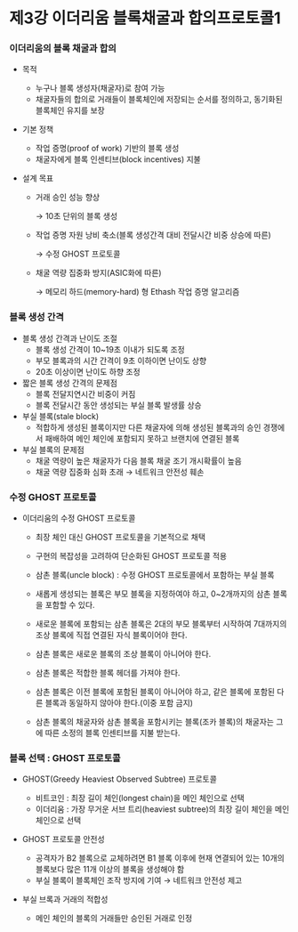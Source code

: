 # 제3강 이더리움 블록채굴과 합의프로토콜1

### 이더리움의 블록 채굴과 합의

- 목적
  - 누구나 블록 생성자(채굴자)로 참여 가능
  - 채굴자들의 합의로 거래들이 블록체인에 저장되는 순서를 정의하고, 동기화된 블록체인 유지를 보장

- 기본 정책

  - 작업 증명(proof of work) 기반의 블록 생성
  - 채굴자에게 블록 인센티브(block incentives) 지불

- 설계 목표

  - 거래 승인 성능 향상

    → 10초 단위의 블록 생성

  - 작업 증명 자원 낭비 축소(블록 생성간격 대비 전달시간 비중 상승에 따른)

    → 수정 GHOST 프로토콜

  - 채굴 역량 집중화 방지(ASIC화에 따른)

    → 메모리 하드(memory-hard) 형 Ethash 작업 증명 알고리즘



### 블록 생성 간격

- 블록 생성 간격과 난이도 조절
  - 블록 생성 간격이 10~19초 이내가 되도록 조정
  - 부모 블록과의 시간 간격이 9초 이하이면 난이도 상향
  - 20초 이상이면 난이도 하향 조정
- 짧은 블록 생성 간격의 문제점
  - 블록 전달지연시간 비중이 커짐
  - 블록 전달시간 동안 생성되는 부실 블록 발생률 상승
- 부실 블록(stale block)
  - 적합하게 생성된 블록이지만 다른 채굴자에 의해 생성된 블록과의 승인 경쟁에서 패배하여 메인 체인에 포함되지 못하고 브랜치에 연결된 블록
- 부실 블록의 문제점
  - 채굴 역량이 높은 채굴자가 다음 블록 채굴 조기 개시확률이 높음
  - 채굴 역량 집중화 심화 초래 → 네트워크 안전성 훼손



### 수정 GHOST 프로토콜

- 이더리움의 수정 GHOST 프로토콜

  - 최장 체인 대신 GHOST 프로토콜을 기본적으로 채택
  - 구현의 복잡성을 고려하여 단순화된 GHOST 프로토콜 적용
  - 삼촌 블록(uncle block) : 수정 GHOST 프로토콜에서 포함하는 부실 블록

  

  

  - 새롭게 생성되는 블록은 부모 블록을 지정하여야 하고, 0~2개까지의 삼촌 블록을 포함할 수 있다.
  - 새로운 블록에 포함되는 삼촌 블록은 2대의 부모 블록부터 시작하여 7대까지의 조상 블록에 직접 연결된 자식 블록이어야 한다.
  - 삼촌 블록은 새로운 블록의 조상 블록이 아니어야 한다.
  - 삼촌 블록은 적합한 블록 헤더를 가져야 한다.
  - 삼촌 블록은 이전 블록에 포함된 블록이 아니어야 하고, 같은 블록에 포함된 다른 블록과 동일하지 않아야 한다.(이중 포함 금지)
  - 삼촌 블록의 채굴자와 삼촌 블록을 포함시키는 블록(조카 블록)의 채굴자는 그에 따른 소정의 블록 인센티브를 지불 받는다.



### 블록 선택 : GHOST 프로토콜

- GHOST(Greedy Heaviest Observed Subtree) 프로토콜
  - 비트코인 : 최장 길이 체인(longest chain)을 메인 체인으로 선택
  - 이더리움 : 가장 무거운 서브 트리(heaviest subtree)의 최장 길이 체인을 메인 체인으로 선택

- GHOST 프로토콜 안전성
  - 공격자가 B2 블록으로 교체하려면 B1 블록 이후에 현재 연결되어 있는 10개의 블록보다 많은 11개 이상의 블록을 생성해야 함
  - 부실 블록이 블록체인 조작 방지에 기여 → 네트워크 안전성 제고
- 부실 브록과 거래의 적합성
  - 메인 체인의 블록의 거래들만 승인된 거래로 인정